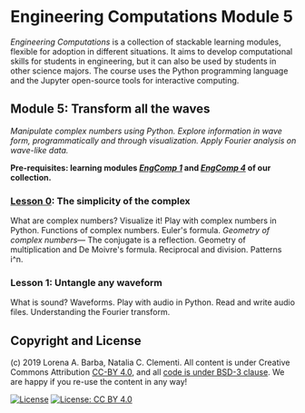# Engineering Computations Module 5

_Engineering Computations_ is a collection of stackable learning modules, flexible for adoption in different situations.
It aims to develop computational skills for students in engineering, but it can also be used by students in other science majors.
The course uses the Python programming language and the Jupyter open-source tools for interactive computing.

## Module 5: Transform all the waves

*Manipulate complex numbers using Python. Explore information in wave form, programmatically and through visualization. Apply Fourier analysis on wave-like data.*

**Pre-requisites: learning modules [*EngComp 1*](https://github.com/engineersCode/EngComp1_offtheground) and [*EngComp 4*](https://github.com/engineersCode/EngComp4_landlinear) of our collection.**

### [Lesson 0](http://go.gwu.edu/engcomp5lesson0): The simplicity of the complex

What are complex numbers? Visualize it! Play with complex numbers in Python. Functions of complex numbers. Euler's formula. 
*Geometry of complex numbers*— The conjugate is a reflection. Geometry of multiplication and De Moivre's formula. Reciprocal and division. Patterns i^n.

### Lesson 1: Untangle any waveform

What is sound? Waveforms. Play with audio in Python. Read and write audio files. Understanding the Fourier transform.

## Copyright and License

(c) 2019 Lorena A. Barba, Natalia C. Clementi. 
All content is under Creative Commons Attribution [CC-BY 4.0](https://creativecommons.org/licenses/by/4.0/legalcode.txt), and all [code is under BSD-3 clause](https://github.com/engineersCode/EngComp/blob/master/LICENSE). We are happy if you re-use the content in any way!

[![License](https://img.shields.io/badge/License-BSD%203--Clause-blue.svg)](https://opensource.org/licenses/BSD-3-Clause) [![License: CC BY 4.0](https://img.shields.io/badge/License-CC%20BY%204.0-lightgrey.svg)](https://creativecommons.org/licenses/by/4.0/)
